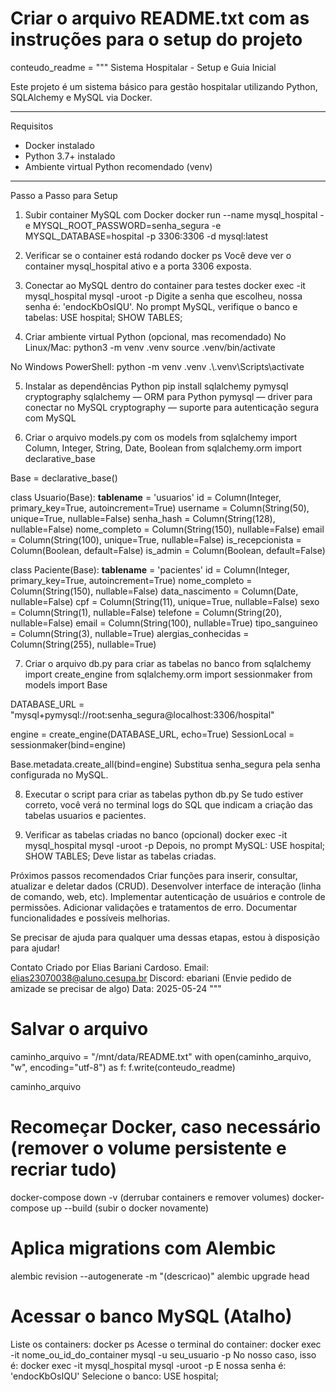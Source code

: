 # Criar o arquivo README.txt com as instruções para o setup do projeto
conteudo_readme = """
Sistema Hospitalar - Setup e Guia Inicial

Este projeto é um sistema básico para gestão hospitalar utilizando Python, SQLAlchemy e MySQL via Docker.

---

Requisitos
- Docker instalado  
- Python 3.7+ instalado  
- Ambiente virtual Python recomendado (venv)

---

Passo a Passo para Setup

1. Subir container MySQL com Docker
docker run --name mysql_hospital -e MYSQL_ROOT_PASSWORD=senha_segura -e MYSQL_DATABASE=hospital -p 3306:3306 -d mysql:latest

2. Verificar se o container está rodando
docker ps
Você deve ver o container mysql_hospital ativo e a porta 3306 exposta.

3. Conectar ao MySQL dentro do container para testes
docker exec -it mysql_hospital mysql -uroot -p
Digite a senha que escolheu, nossa senha é: 'endocKbOsIQU'.
No prompt MySQL, verifique o banco e tabelas:
USE hospital;
SHOW TABLES;

4. Criar ambiente virtual Python (opcional, mas recomendado)
No Linux/Mac:
python3 -m venv .venv
source .venv/bin/activate

No Windows PowerShell:
python -m venv .venv
.\\.venv\\Scripts\\activate

5. Instalar as dependências Python
pip install sqlalchemy pymysql cryptography
sqlalchemy — ORM para Python
pymysql — driver para conectar no MySQL
cryptography — suporte para autenticação segura com MySQL

6. Criar o arquivo models.py com os models
from sqlalchemy import Column, Integer, String, Date, Boolean
from sqlalchemy.orm import declarative_base

Base = declarative_base()

class Usuario(Base):
    __tablename__ = 'usuarios'
    id = Column(Integer, primary_key=True, autoincrement=True)
    username = Column(String(50), unique=True, nullable=False)
    senha_hash = Column(String(128), nullable=False)
    nome_completo = Column(String(150), nullable=False)
    email = Column(String(100), unique=True, nullable=False)
    is_recepcionista = Column(Boolean, default=False)
    is_admin = Column(Boolean, default=False)

class Paciente(Base):
    __tablename__ = 'pacientes'
    id = Column(Integer, primary_key=True, autoincrement=True)
    nome_completo = Column(String(150), nullable=False)
    data_nascimento = Column(Date, nullable=False)
    cpf = Column(String(11), unique=True, nullable=False)
    sexo = Column(String(1), nullable=False)
    telefone = Column(String(20), nullable=False)
    email = Column(String(100), nullable=True)
    tipo_sanguineo = Column(String(3), nullable=True)
    alergias_conhecidas = Column(String(255), nullable=True)

7. Criar o arquivo db.py para criar as tabelas no banco
from sqlalchemy import create_engine
from sqlalchemy.orm import sessionmaker
from models import Base

DATABASE_URL = "mysql+pymysql://root:senha_segura@localhost:3306/hospital"

engine = create_engine(DATABASE_URL, echo=True)
SessionLocal = sessionmaker(bind=engine)

Base.metadata.create_all(bind=engine)
Substitua senha_segura pela senha configurada no MySQL.

8. Executar o script para criar as tabelas
python db.py
Se tudo estiver correto, você verá no terminal logs do SQL que indicam a criação das tabelas usuarios e pacientes.

9. Verificar as tabelas criadas no banco (opcional)
docker exec -it mysql_hospital mysql -uroot -p
Depois, no prompt MySQL:
USE hospital;
SHOW TABLES;
Deve listar as tabelas criadas.

Próximos passos recomendados
Criar funções para inserir, consultar, atualizar e deletar dados (CRUD).
Desenvolver interface de interação (linha de comando, web, etc).
Implementar autenticação de usuários e controle de permissões.
Adicionar validações e tratamentos de erro.
Documentar funcionalidades e possíveis melhorias.

Se precisar de ajuda para qualquer uma dessas etapas, estou à disposição para ajudar!

Contato
Criado por Elias Bariani Cardoso.
Email: elias23070038@aluno.cesupa.br
Discord: ebariani (Envie pedido de amizade se precisar de algo)
Data: 2025-05-24
"""

# Salvar o arquivo
caminho_arquivo = "/mnt/data/README.txt"
with open(caminho_arquivo, "w", encoding="utf-8") as f:
    f.write(conteudo_readme)

caminho_arquivo

# Recomeçar Docker, caso necessário (remover o volume persistente e recriar tudo)
docker-compose down -v (derrubar containers e remover volumes)
docker-compose up --build (subir o docker novamente)

# Aplica migrations com Alembic
alembic revision --autogenerate -m "(descricao)"
alembic upgrade head

# Acessar o banco MySQL (Atalho)
Liste os containers: docker ps
Acesse o terminal do container: docker exec -it nome_ou_id_do_container mysql -u seu_usuario -p
No nosso caso, isso é: docker exec -it mysql_hospital mysql -uroot -p
E nossa senha é: 'endocKbOsIQU'
Selecione o banco: USE hospital;



